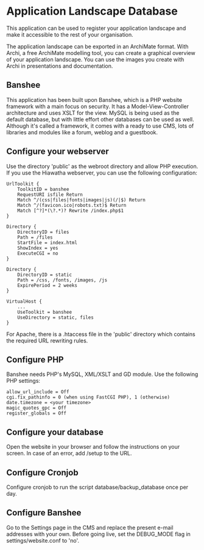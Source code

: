 Application Landscape Database
==============================

This application can be used to register your application landscape and make it accessible to the rest of your organisation.

The application landscape can be exported in an ArchiMate format. With Archi, a free ArchiMate modelling tool, you can create a graphical overview of your application landscape. You can use the images you create with Archi in presentations and documentation.

Banshee
-------
This application has been built upon Banshee, which is a PHP website framework with a main focus on security. It has a Model-View-Controller architecture and uses XSLT for the view. MySQL is being used as the default database, but with little effort other databases can be used as well. Although it's called a framework, it comes with a ready to use CMS, lots of libraries and modules like a forum, weblog and a guestbook.

Configure your webserver
------------------------
Use the directory 'public' as the webroot directory and allow PHP execution. If you use the Hiawatha webserver, you can use the following configuration:

	UrlToolkit {
		ToolkitID = banshee
		RequestURI isfile Return
		Match ^/(css|files|fonts|images|js)(/|$) Return
		Match ^/(favicon.ico|robots.txt)$ Return
		Match [^?]*(\?.*)? Rewrite /index.php$1
	}

	Directory {
		DirectoryID = files
		Path = /files
		StartFile = index.html
		ShowIndex = yes
		ExecuteCGI = no
	}

	Directory {
		DirectoryID = static
		Path = /css, /fonts, /images, /js
		ExpirePeriod = 2 weeks
	}

	VirtualHost {
		...
		UseToolkit = banshee
		UseDirectory = static, files
	}


For Apache, there is a .htaccess file in the 'public' directory which contains the required URL rewriting rules.

Configure PHP
-------------
Banshee needs PHP's MySQL, XML/XSLT and GD module. Use the following PHP settings:

	allow_url_include = Off
	cgi.fix_pathinfo = 0 (when using FastCGI PHP), 1 (otherwise)
	date.timezone = <your timezone>
	magic_quotes_gpc = Off
	register_globals = Off

Configure your database
-----------------------
Open the website in your browser and follow the instructions on your screen. In case of an error, add /setup to the URL.

Configure Cronjob
-----------------
Configure cronjob to run the script database/backup_database once per day.

Configure Banshee
-----------------
Go to the Settings page in the CMS and replace the present e-mail addresses with your own. Before going live, set the DEBUG_MODE flag in settings/website.conf to 'no'.
